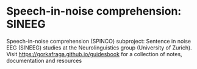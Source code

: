 # Speech-in-noise comprehension: SINEEG
Speech-in-noise comprehension (SPINCO) subproject: Sentence in noise EEG (SINEEG) studies at the Neurolinguistics group (University of Zurich). 
Visit https://gorkafraga.github.io/guidesbook for a collection of notes, documentation and resources
 
